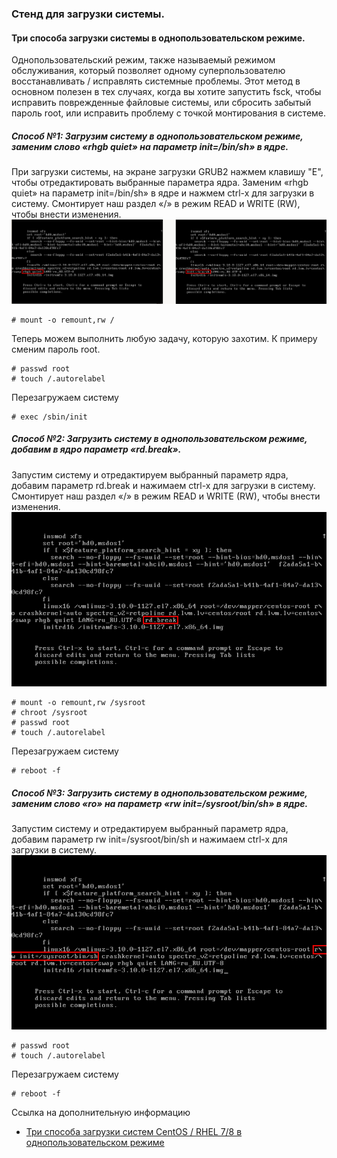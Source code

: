 ### Стенд для загрузки системы.

#### Три способа загрузки системы в однопользовательском режиме.

Однопользовательский режим, также называемый режимом обслуживания, который позволяет одному суперпользователю восстанавливать / исправлять системные проблемы.
Этот метод в основном полезен в тех случаях, когда вы хотите запустить fsck, чтобы исправить поврежденные файловые системы, или сбросить забытый пароль root, или исправить проблему с точкой монтирования в системе.

##### Способ №1: Загрузим систему в однопользовательском режиме, заменим слово «rhgb quiet» на параметр init=/bin/sh» в ядре.

При загрузки системы, на экране загрузки GRUB2 нажмем клавишу "E", чтобы отредактировать выбранные параметра ядра. Заменим «rhgb quiet» на параметр init=/bin/sh» в ядре и нажмем сtrl-x для загрузки в систему. Смонтирует наш раздел «/» в режим READ и WRITE (RW), чтобы внести изменения.
![](docs/1.jpg)
```
# mount -o remount,rw /
```
Теперь можем выполнить любую задачу, которую захотим. К примеру сменим пароль root.
```
# passwd root
# touch /.autorelabel
```
Перезагружаем систему
```
# exec /sbin/init
```
##### Способ №2: Загрузить систему в однопользовательском режиме, добавим в ядро параметр «rd.break».
Запустим систему и отредактируем выбранный параметр ядра, добавим параметр rd.break и нажимаем сtrl-x для загрузки в систему. Смонтирует наш раздел «/» в режим READ и WRITE (RW), чтобы внести изменения.
![](docs/2.jpg)
```
# mount -o remount,rw /sysroot
# chroot /sysroot
# passwd root
# touch /.autorelabel
```
Перезагружаем систему
```
# reboot -f
```
##### Способ №3: Загрузить систему в однопользовательском режиме, заменим слово «ro» на параметр «rw init=/sysroot/bin/sh» в ядре.
Запустим систему и отредактируем выбранный параметр ядра, добавим параметр rw init=/sysroot/bin/sh и нажимаем сtrl-x для загрузки в систему.
![](docs/3.jpg)
```
# passwd root
# touch /.autorelabel
```
Перезагружаем систему
```
# reboot -f
```



Ссылка на дополнительную информацию
- [Три способа загрузки систем CentOS / RHEL 7/8 в однопользовательском режиме
](https://itsecforu.ru/2020/04/29/%F0%9F%90%A7-%D1%82%D1%80%D0%B8-%D1%81%D0%BF%D0%BE%D1%81%D0%BE%D0%B1%D0%B0-%D0%B7%D0%B0%D0%B3%D1%80%D1%83%D0%B7%D0%BA%D0%B8-%D1%81%D0%B8%D1%81%D1%82%D0%B5%D0%BC-centos-rhel-7-8-%D0%B2-%D0%BE%D0%B4/)
